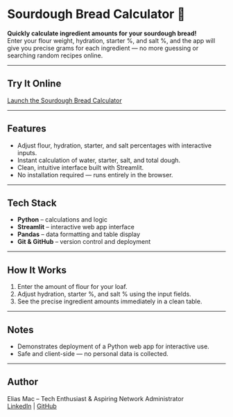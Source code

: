 # Sourdough Bread Calculator 🥖

**Quickly calculate ingredient amounts for your sourdough bread!**  
Enter your flour weight, hydration, starter %, and salt %, and the app will give you precise grams for each ingredient — no more guessing or searching random recipes online.

---

## Try It Online
[Launch the Sourdough Bread Calculator](https://sourdough-calculator-7s3ey3rukofhq9vjaugra7.streamlit.app/)

---

## Features

- Adjust flour, hydration, starter, and salt percentages with interactive inputs.  
- Instant calculation of water, starter, salt, and total dough.  
- Clean, intuitive interface built with Streamlit.  
- No installation required — runs entirely in the browser.

---

## Tech Stack

- **Python** – calculations and logic  
- **Streamlit** – interactive web app interface  
- **Pandas** – data formatting and table display  
- **Git & GitHub** – version control and deployment  

---

## How It Works

1. Enter the amount of flour for your loaf.  
2. Adjust hydration, starter %, and salt % using the input fields.  
3. See the precise ingredient amounts immediately in a clean table.  

---

## Notes

- Demonstrates deployment of a Python web app for interactive use.  
- Safe and client-side — no personal data is collected.  

---

## Author

Elias Mac – Tech Enthusiast & Aspiring Network Administrator  
[LinkedIn](https://www.linkedin.com/in/elias-machuca/) | [GitHub](https://github.com/Elias4DR)
